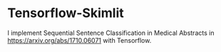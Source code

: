 # Tensorflow-Skimlit

I implement Sequential Sentence Classification in Medical Abstracts in https://arxiv.org/abs/1710.06071 with Tensorflow.
